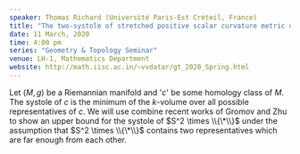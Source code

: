 ```yaml
---
speaker: Thomas Richard (Université Paris-Est Créteil, France)
title: "The two-systole of stretched positive scalar curvature metric on S^2xS^2"
date: 11 March, 2020
time: 4:00 pm
series: "Geometry & Topology Seminar"
venue: LH-1, Mathematics Department
website: http://math.iisc.ac.in/~vvdatar/gt_2020_Spring.html
---
```


Let $(M,g)$ be a Riemannian manifold and '$c$' be some homology class of $M$. The systole of $c$ is the minimum of the $k$-volume over 
all possible representatives of $c$. We will use combine recent works of Gromov and Zhu to show an upper bound for the 
systole of $S^2 \times \\{\*\\}$ under the assumption that $S^2 \times \\{\*\\}$ contains two representatives which are far enough from each other.
